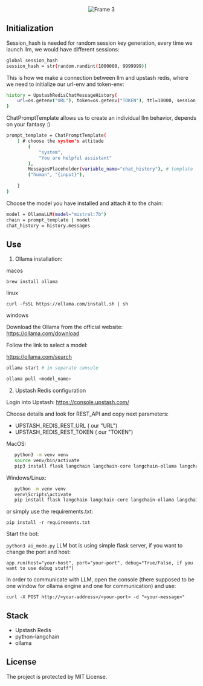 <p align="center">
  <img src="https://github.com/user-attachments/assets/8fe8b0b6-b66b-4649-bbae-2fa9b537af5f" alt="Frame 3" />
</p>

## Initialization

Session_hash is needed for random session key generation, every time we launch llm, we would have different sessions:
```bash
global session_hash
session_hash = str(random.randint(1000000, 9999999))
```

This is how we make a connection between llm and upstash redis, where we need to initialize our url-env and token-env:
```bash
history = UpstashRedisChatMessageHistory(
    url=os.getenv("URL"), token=os.getenv("TOKEN"), ttl=10000, session_id=(f"{session_hash}")
)
```

ChatPromptTemplate allows us to create an individual llm behavior, depends on your fantasy :)
```bash
prompt_template = ChatPromptTemplate(
    [ # choose the system's attitude
        (
            "system",
            "You are helpful assistant"
        ),
        MessagesPlaceholder(variable_name="chat_history"), # template
        ("human", "{input}"),
        
    ]
)
```

Choose the model you have installed and attach it to the chain:
```bash
model = OllamaLLM(model="mistral:7b")
chain = prompt_template | model
chat_history = history.messages
```

## Use

1. Ollama installation:

macos

``
brew install ollama
``

linux

``
curl -fsSL https://ollama.com/install.sh | sh
``

windows

Download the Ollama from the official website: https://ollama.com/download

Follow the link to select a model:

https://ollama.com/search

```bash
ollama start # in separate console

ollama pull <model_name>
```

2. Upstash Redis configuration
   
Login into Upstash: https://console.upstash.com/

Choose details and look for REST_API and copy next parameters:
- UPSTASH_REDIS_REST_URL ( our "URL")
- UPSTASH_REDIS_REST_TOKEN ( our "TOKEN")

MacOS:
```bash
   python3 -m venv venv
   source venv/bin/activate
   pip3 install flask langchain langchain-core langchain-ollama langchain-community langsmith python-dotenv upstash-redis
```
Windows/Linux:
```bash
   python -m venv venv
   venv\Scripts\activate
   pip install flask langchain langchain-core langchain-ollama langchain-community langsmith python-dotenv upstash-redis
```

or simply use the requirements.txt:

``
pip install -r requirements.txt
``

Start the bot:

``
python3 ai_mode.py
``
LLM bot is using simple flask server, if you want to change the port and host:

```
app.run(host="your-host", port="your-port", debug="True/False, if you want to use debug stuff")
```

In order to communicate with LLM, open the console (there supposed to be one window for ollama engine and one for communication) and use:

``
curl -X POST http://<your-address>/<your-port> -d "<your-message>"
``

## Stack
- Upstash Redis
- python-langchain
- ollama

## License

The project is protected by MIT License.
